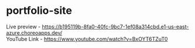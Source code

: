 # portfolio-site

Live preview - https://b195119b-8fa0-40fc-9bc7-1ef08a314cbd.e1-us-east-azure.choreoapps.dev/<br>
YouTube Link - https://www.youtube.com/watch?v=BxOYT6TZuT0
